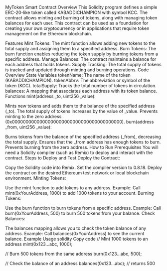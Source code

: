 MyToken Smart Contract
Overview
This Solidity program defines a simple ERC-20-like token called KABADDICHAMPION with symbol KCC. The contract allows minting and burning of tokens, along with managing token balances for each user. This contract can be used as a foundation for creating your own cryptocurrency or in applications that require token management on the Ethereum blockchain.

Features
Mint Tokens: The mint function allows adding new tokens to the total supply and assigning them to a specified address.
Burn Tokens: The burn function enables reducing the token supply by burning tokens from a specific address.
Manage Balances: The contract maintains a balance for each address that holds tokens.
Supply Tracking: The total supply of tokens is tracked and updated through minting and burning operations.
Code Overview
State Variables
tokenName: The name of the token (KABADDICHAMPION).
tokenAbbrv: The abbreviation or symbol of the token (KCC).
totalSupply: Tracks the total number of tokens in circulation.
balances: A mapping that associates each address with its token balance.
Functions
mint(address _to, uint256 _value):

Mints new tokens and adds them to the balance of the specified address (_to).
The total supply of tokens increases by the value of _value.
Prevents minting to the zero address (0x0000000000000000000000000000000000000000).
burn(address _from, uint256 _value):

Burns tokens from the balance of the specified address (_from), decreasing the total supply.
Ensures that the _from address has enough tokens to burn.
Prevents burning from the zero address.
How to Run
Prerequisites
You will need a Solidity compiler (such as Remix) to deploy and interact with the contract.
Steps to Deploy and Test
Deploy the Contract:

Copy the Solidity code into Remix.
Set the compiler version to 0.8.18.
Deploy the contract on the desired Ethereum test network or local blockchain environment.
Minting Tokens:

Use the mint function to add tokens to any address.
Example: Call mint(0xYourAddress, 1000) to add 1000 tokens to your account.
Burning Tokens:

Use the burn function to burn tokens from a specific address.
Example: Call burn(0xYourAddress, 500) to burn 500 tokens from your balance.
Check Balances:

The balances mapping allows you to check the token balance of any address.
Example: Call balances(0xYourAddress) to see the current balance.
Example Usage
solidity
Copy code
// Mint 1000 tokens to an address
mint(0x123...abc, 1000);

// Burn 500 tokens from the same address
burn(0x123...abc, 500);

// Check the balance of an address
balances(0x123...abc); // returns 500
